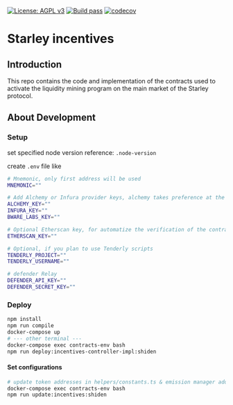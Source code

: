 [![License: AGPL v3](https://img.shields.io/badge/License-AGPL%20v3-blue.svg)](https://www.gnu.org/licenses/agpl-3.0)
[![Build pass](https://github.com/starley-finance/starley-incentives-controller/actions/workflows/node.js.yml/badge.svg)](https://github.com/starley-finance/starley-incentives-controller/actions/workflows/node.js.yml)
[![codecov](https://codecov.io/gh/starley-finance/starley-incentives-controller/branch/master/graph/badge.svg?token=DRFNLw506C)](https://codecov.io/gh/starley-finance/starley-incentives-controller)

# Starley incentives

## Introduction

This repo contains the code and implementation of the contracts used to activate the liquidity mining program on the main market of the Starley protocol.

## About Development

### Setup

set specified node version
reference: `.node-version`

create `.env` file like

```bash
# Mnemonic, only first address will be used
MNEMONIC=""

# Add Alchemy or Infura provider keys, alchemy takes preference at the config level
ALCHEMY_KEY=""
INFURA_KEY=""
BWARE_LABS_KEY=""

# Optional Etherscan key, for automatize the verification of the contracts at Etherscan
ETHERSCAN_KEY=""

# Optional, if you plan to use Tenderly scripts
TENDERLY_PROJECT=""
TENDERLY_USERNAME=""

# defender Relay
DEFENDER_API_KEY=""
DEFENDER_SECRET_KEY=""
```

### Deploy

```bash
npm install
npm run compile
docker-compose up
# --- other terminal ---
docker-compose exec contracts-env bash
npm run deploy:incentives-controller-impl:shiden
```

#### Set configurations

```bash
# update token addresses in helpers/constants.ts & emission manager address
docker-compose exec contracts-env bash
npm run update:incentives:shiden
```
